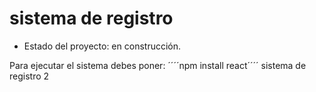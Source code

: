 <h1> sistema de registro </h1>

- Estado del proyecto: en construcción.

Para ejecutar el sistema debes poner:
´´´´npm install react´´´´
sistema de registro 2
